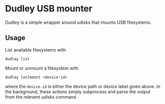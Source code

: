 # Dudley USB mounter

Dudley is a simple wrapper around udisks that mounts USB filesystems.


## Usage

List available filesystems with

    dudley list

Mount or unmount a filesystem with

    dudley [un]mount <device-id>

where the `device-id` is either the device path or device label given above.
In the background, these actions simply subprocess and parse the output from the
relevent _udisks_ command.

